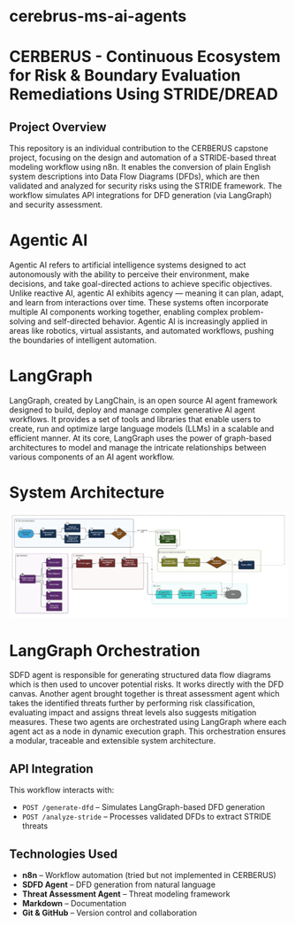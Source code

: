 # cerebrus-ms-ai-agents

# CERBERUS - Continuous Ecosystem for Risk & Boundary Evaluation Remediations Using STRIDE/DREAD

## Project Overview
This repository is an individual contribution to the CERBERUS capstone project, focusing on the design and automation of a STRIDE-based threat modeling workflow using n8n. It enables the conversion of plain English system descriptions into Data Flow Diagrams (DFDs), which are then validated and analyzed for security risks using the STRIDE framework. The workflow simulates API integrations for DFD generation (via LangGraph) and security assessment.
# Agentic AI
Agentic AI refers to artificial intelligence systems designed to act autonomously with the ability to perceive their environment, make decisions, and take goal-directed actions to achieve specific objectives. Unlike reactive AI, agentic AI exhibits agency — meaning it can plan, adapt, and learn from interactions over time. These systems often incorporate multiple AI components working together, enabling complex problem-solving and self-directed behavior. Agentic AI is increasingly applied in areas like robotics, virtual assistants, and automated workflows, pushing the boundaries of intelligent automation.
# LangGraph 
LangGraph, created by LangChain, is an open source AI agent framework designed to build, deploy and manage complex generative AI agent workflows. It provides a set of tools and libraries that enable users to create, run and optimize large language models (LLMs) in a scalable and efficient manner. At its core, LangGraph uses the power of graph-based architectures to model and manage the intricate relationships between various components of an AI agent workflow.
# System Architecture
![CERBERUS Architecture](system_architecture.png)
# LangGraph Orchestration
SDFD agent is responsible for generating structured data flow diagrams which is then used to uncover potential risks. It works directly with the DFD canvas. Another agent brought together is threat assessment agent which takes the identified threats further by performing risk classification, evaluating impact and assigns threat levels also suggests mitigation measures. These two agents are orchestrated using LangGraph where each agent act as a node in dynamic execution graph. This orchestration ensures a modular, traceable and extensible system architecture. 
## API Integration
This workflow interacts with:
- `POST /generate-dfd` – Simulates LangGraph-based DFD generation
- `POST /analyze-stride` – Processes validated DFDs to extract STRIDE threats
## Technologies Used
- **n8n** – Workflow automation (tried but not implemented in CERBERUS)
- **SDFD Agent** – DFD generation from natural language
- **Threat Assessment Agent** – Threat modeling framework
- **Markdown** – Documentation
- **Git & GitHub** – Version control and collaboration


